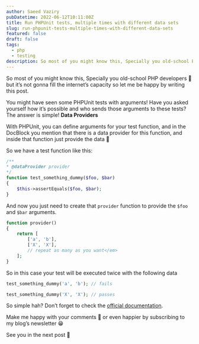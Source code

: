 ```yaml
---
author: Saeed Vaziry
pubDatetime: 2022-06-12T10:11:00Z
title: Run PHPUnit tests, multiple times with different data sets
slug: run-phpunit-tests-multiple-times-with-different-data-sets
featured: false
draft: false
tags:
  - php
  - testing
description: So most of you might know this, Specially you old-school PHP developers 🙂 but it’s not gonna fill the internet’s capacity so let me be happy by writing this post.
---
```


So most of you might know this, Specially you old-school PHP developers 🙂 but it’s not gonna fill the internet’s capacity so let me be happy by writing this post.

You might have seen some PHPUnit tests with arguments! Have you asked yourself how it’s possible and who sends those arguments to these tests? The answer is simple! **Data Providers**

With PHPUnit, you can define arguments for your test function, and in the DocBlock you mention that there is a data provider for this function, and inside that function just provide the data 🙂

So we have a test function like this:

```php
/**
* @dataProvider provider
*/
function test_something_dummy($foo, $bar)
{
    $this->assertEquals($foo, $bar);
}
```

And now you just need to create that `provider` function to provide the `$foo` and `$bar` arguments.

```php
function provider()
{
    return [
        ['a', 'b'],
        ['X', 'X'],
        // repeat as many as you want</em>
    ];
}
```

So in this case your test will be executed twice with the following data

```php
test_something_dummy('a', 'b'); // fails

test_something_dummy('X', 'X'); // passes
```

So simple hah? Don’t forget to check the [official documentation](https://phpunit.de/manual/3.7/en/writing-tests-for-phpunit.html#writing-tests-for-phpunit.data-providers).

Make me happy with your comments 🙂 or even happier by subscribing to my blog’s newsletter 😁

See you in the next post 👋